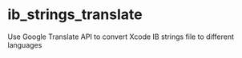 # ib_strings_translate
Use Google Translate API to convert Xcode IB strings file to different languages
